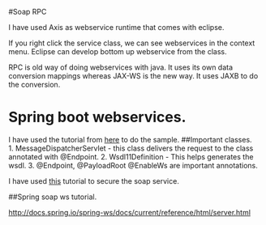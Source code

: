#Soap RPC

I have used Axis as webservice runtime that comes with eclipse. 

If you right click the service class, we can see webservices in the context menu. Eclipse can develop bottom up webservice from the class.

RPC is old way of doing webservices with java. It uses its own data conversion mappings whereas JAX-WS is the new way. It uses JAXB to do the conversion.


# Spring boot webservices.

I have used the tutorial from [here](http://www.source4code.info/2016/10/spring-ws-soap-web-service-consumer-provider-wsdl-example.html) to do the sample.
##Important classes.	 
	1. MessageDispatcherServlet - this class delivers the request to the class annotated with @Endpoint.
	2. Wsdl11Definition - This helps generates the wsdl.
	3. @Endpoint, @PayloadRoot @EnableWs are important annotations.

I have used [this](http://memorynotfound.com/category/spring-framework/spring-ws/) tutorial to secure the soap service.

##Spring soap ws tutorial.

http://docs.spring.io/spring-ws/docs/current/reference/html/server.html

